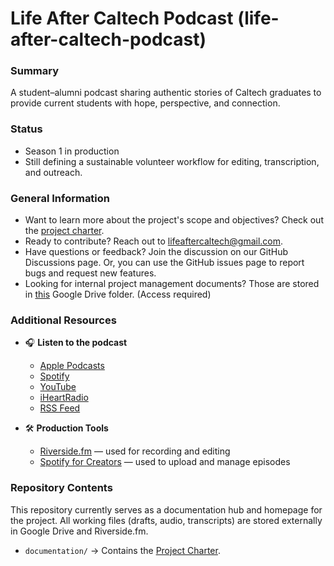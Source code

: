 # Life After Caltech Podcast (life-after-caltech-podcast)

### Summary
A student–alumni podcast sharing authentic stories of Caltech graduates to provide current students with hope, perspective, and connection.  

### Status
- Season 1 in production  
- Still defining a sustainable volunteer workflow for editing, transcription, and outreach.  

### General Information
- Want to learn more about the project's scope and objectives? Check out the [project charter](documentation/PROJECT_CHARTER.md).
- Ready to contribute? Reach out to lifeaftercaltech@gmail.com.  
- Have questions or feedback? Join the discussion on our GitHub Discussions page.  Or, you can use the GitHub issues page to report bugs and request new features.
- Looking for internal project management documents? Those are stored in [this](https://drive.google.com/drive/folders/1zproMOsiALLXIdPCGmnjN2Ie2WM9GQ58?usp=sharing) Google Drive folder. (Access required)



### Additional Resources
- 🎧 **Listen to the podcast**  
  - [Apple Podcasts](https://podcasts.apple.com/us/podcast/life-after-caltech/id1829191625)  
  - [Spotify](https://open.spotify.com/show/004lpgdMu2RxahCK2Mh7Zj)  
  - [YouTube](https://www.youtube.com/@LifeAfterCaltechPodcast)  
  - [iHeartRadio](https://www.iheart.com/podcast/269-life-after-caltech-289214073)
  - [RSS Feed](https://anchor.fm/s/10733ba8c/podcast/rss)  

- 🛠️ **Production Tools**  
  - [Riverside.fm](https://riverside.com/) — used for recording and editing
  - [Spotify for Creators](https://creators.spotify.com/pod/profile/life-after-caltech) — used to upload and manage episodes  


### Repository Contents
This repository currently serves as a documentation hub and homepage for the project.  All working files (drafts, audio, transcripts) are stored externally in Google Drive and Riverside.fm.  

- `documentation/` → Contains the [Project Charter](PROJECT_CHARTER.md).  

<!-- Future folders could include:  
- `/episodes` → Show notes, transcripts, and metadata  
- `/planning` → Guest outreach notes, production checklists  
- `/docs` → Branding assets, templates, and reference materials  
-->

